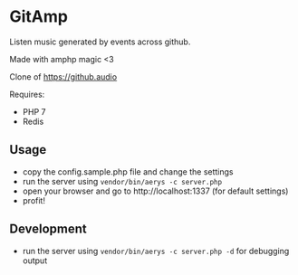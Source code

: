 # GitAmp
Listen music generated by events across github.

Made with amphp magic <3

Clone of https://github.audio

Requires:

 - PHP 7
 - Redis

## Usage

- copy the config.sample.php file and change the settings
- run the server using `vendor/bin/aerys -c server.php`
- open your browser and go to http://localhost:1337 (for default settings)
- profit!

## Development

- run the server using `vendor/bin/aerys -c server.php -d` for debugging output
